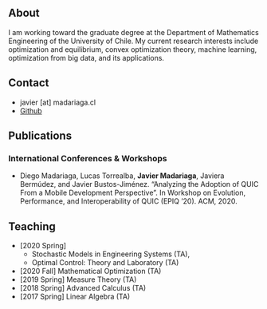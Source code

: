## About

I am working toward the graduate degree at the Department of Mathematics Engineering of the University of Chile. My current research interests include optimization and equilibrium, convex optimization theory, machine learning, optimization from big data, and its applications.

## Contact

* javier [at] madariaga.cl
* [Github](https://github.com/jmadariagar)

## Publications

### International Conferences & Workshops

* Diego Madariaga, Lucas Torrealba, **Javier Madariaga**, Javiera Bermúdez, and Javier Bustos-Jiménez. “Analyzing the Adoption of QUIC From a Mobile Development Perspective”. In Workshop on Evolution, Performance, and Interoperability of QUIC (EPIQ ’20). ACM, 2020.

## Teaching

* [2020 Spring] 
    * Stochastic Models in Engineering Systems (TA), 
    * Optimal Control: Theory and Laboratory (TA)
* [2020 Fall] Mathematical Optimization (TA)
* [2019 Spring] Measure Theory (TA)
* [2018 Spring] Advanced Calculus (TA)
* [2017 Spring] Linear Algebra (TA)
